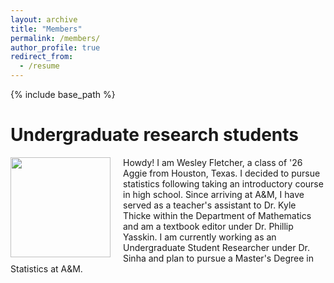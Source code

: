 ```yaml
---
layout: archive
title: "Members"
permalink: /members/
author_profile: true
redirect_from:
  - /resume
---
```


{% include base_path %}


**Undergraduate research students**
=====

<img src="http://samiransinha.github.io/images/students/Wesley_picture2024.jpg" align="left" width="160px" style="margin-right: 20px;"/>
Howdy! I am Wesley Fletcher, a class of '26 Aggie from Houston, Texas. I decided to pursue statistics following taking an introductory course in high school. Since arriving at A&M, I have served as a teacher's assistant to Dr. Kyle Thicke within the Department of Mathematics and am a textbook editor under Dr. Phillip Yasskin. I am currently working as an Undergraduate Student Researcher under Dr. Sinha and plan to pursue a Master's Degree in Statistics at A&M.
<br>


<br clear="left"/>
<!--<a href="http://samiransinha.github.io/images/students/Wesley_picture.jpg">Wesley Fletcher</a>.-->
